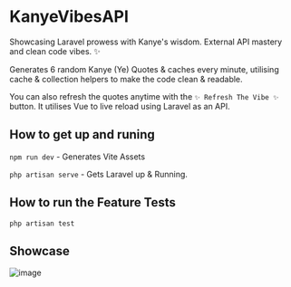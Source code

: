 # KanyeVibesAPI
Showcasing Laravel prowess with Kanye's wisdom. External API mastery and clean code vibes. ✨

Generates 6 random Kanye (Ye) Quotes & caches every minute, utilising cache & collection helpers to make the code clean & readable.

You can also refresh the quotes anytime with the `✨ Refresh The Vibe ✨` button. It utilises Vue to live reload using Laravel as an API.

## How to get up and runing
`npm run dev` - Generates Vite Assets

`php artisan serve` - Gets Laravel up & Running.


## How to run the Feature Tests
`php artisan test`

## Showcase
![image](https://github.com/bobbyallen1099/KanyeVibesAPI/assets/38939673/fe27f929-d384-49d6-9de5-4cf62f12c36e)

